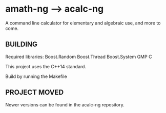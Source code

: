 amath-ng --> acalc-ng
=====================

A command line calculator for elementary and algebraic use, and more to come.

BUILDING
--------

Required libraries:
Boost.Random
Boost.Thread
Boost.System
GMP C

This project uses the C++14 standard.

Build by running the Makefile

PROJECT MOVED
-------------

Newer versions can be found in the acalc-ng repository.
